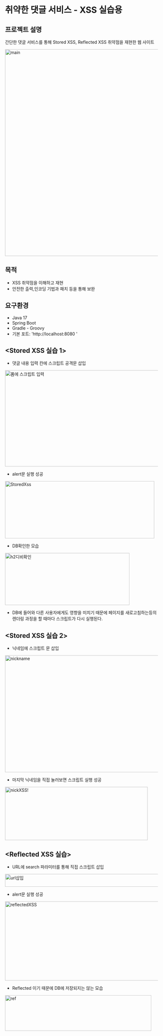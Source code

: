 # 취약한 댓글 서비스 - XSS 실습용

## 프로젝트 설명
간단한 댓글 서비스를 통해 Stored XSS, Reflected XSS 취약점을 재현한 웹 사이트 


<img width="939" height="679" alt="main" src="https://github.com/user-attachments/assets/db34caff-b7b9-4c65-a669-7895f815bdbc" />


## 목적
- XSS 취약점을 이해하고 재현
- 안전한 출력,인코딩 기법과 패치 등을 통해 보완

## 요구환경
- Java 17
- Spring Boot
- Gradle - Groovy
- 기본 포트: 'http://localhost:8080 '


## <Stored XSS 실습 1>
- 댓글 내용 입력 칸에 스크립트 공격문 삽입

<img width="532" height="316" alt="폼에 스크립트 입력" src="https://github.com/user-attachments/assets/3cdce031-7b06-4d69-84f3-94c68e8d6179" />


- alert문 실행 성공

<img width="492" height="188" alt="StoredXss" src="https://github.com/user-attachments/assets/81328e13-a17d-4c45-be3e-98fce9d3d17d" />


- DB확인한 모습
<img width="410" height="171" alt="h2디비확인" src="https://github.com/user-attachments/assets/f44eb363-6691-4b16-b267-6c215087f66e" />


- DB에 들어와 다른 사용자에게도 영향을 미치기 때문에 페이지를 새로고침하는등의 렌더링 과정을 할 때마다  스크립트가 다시 실행된다.

## <Stored XSS 실습 2>

- 닉네임에 스크립트 문 삽입

<img width="520" height="384" alt="nickname" src="https://github.com/user-attachments/assets/913ecb74-2659-4892-8d95-6ab6dd39fc87" />


- 마지막 닉네임을 직접 눌러보면 스크립트 실행 성공
<img width="470" height="175" alt="nickXSS!" src="https://github.com/user-attachments/assets/b07a830b-edb3-4f88-9693-083694933d23" />


## <Reflected XSS 실습>
- URL에 search 파라미터를 통해 직접 스크립트 삽입
<img width="616" height="42" alt="url삽입" src="https://github.com/user-attachments/assets/990d40c2-e4e7-42d8-9198-7b97253f7f6a" />


- alert문 실행 성공
<img width="942" height="260" alt="reflectedXSS" src="https://github.com/user-attachments/assets/4a696e4d-850c-4338-89a9-6519c38fe7c0" />


- Reflected 이기 때문에 DB에 저장되지는 않는 모습

<img width="482" height="117" alt="ref" src="https://github.com/user-attachments/assets/9a5b0cdb-4aa1-4e0a-ae88-9aa94b25eb6d" />

